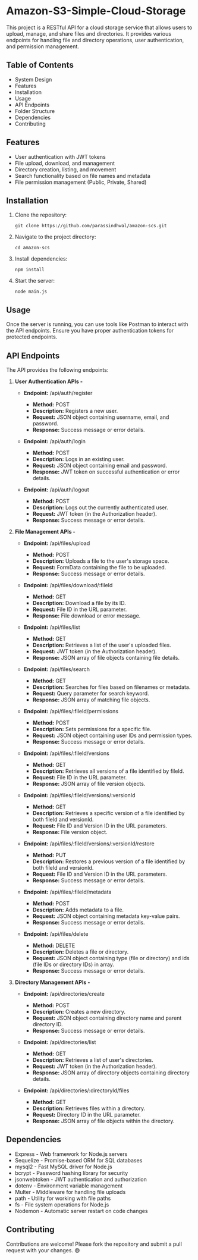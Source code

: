 # Amazon-S3-Simple-Cloud-Storage
This project is a RESTful API for a cloud storage service that allows users to upload, manage, and share files and directories. It provides various endpoints for handling file and directory operations, user authentication, and permission management.

## **Table of Contents**
   - System Design
   - Features
   - Installation
   - Usage
   - API Endpoints
   - Folder Structure
   - Dependencies
   - Contributing

## **Features**
   - User authentication with JWT tokens
   - File upload, download, and management
   - Directory creation, listing, and movement
   - Search functionality based on file names and metadata
   - File permission management (Public, Private, Shared)

## **Installation**
1. Clone the repository:
   ```
   git clone https://github.com/parassindhwal/amazon-scs.git
   ```
   
3. Navigate to the project directory:
   ```
   cd amazon-scs
   ```

5. Install dependencies:
   ```
   npm install
   ```

7. Start the server:
   ```
   node main.js
   ```

## **Usage**
Once the server is running, you can use tools like Postman to interact with the API endpoints. Ensure you have proper authentication tokens for protected endpoints.

## **API Endpoints**
The API provides the following endpoints:

1. **User Authentication APIs -**
   - **Endpoint:** /api/auth/register
     - **Method:** POST
     - **Description:** Registers a new user.
     - **Request:** JSON object containing username, email, and password.
     - **Response:** Success message or error details.

    - **Endpoint:** /api/auth/login
      - **Method:** POST
      - **Description:** Logs in an existing user.
      - **Request:** JSON object containing email and password.
      - **Response:** JWT token on successful authentication or error details.

    - **Endpoint:** /api/auth/logout
      - **Method:** POST
      - **Description:** Logs out the currently authenticated user.
      - **Request:** JWT token (in the Authorization header).
      - **Response:** Success message or error details.

2. **File Management APIs -**
    - **Endpoint:** /api/files/upload
      - **Method:** POST
      - **Description:** Uploads a file to the user's storage space.
      - **Request:** FormData containing the file to be uploaded.
      - **Response:** Success message or error details.

    - **Endpoint:** /api/files/download/:fileId
      - **Method:** GET
      - **Description:** Download a file by its ID.
      - **Request:** File ID in the URL parameter.
      - **Response:** File download or error message.

    - **Endpoint:** /api/files/list
      - **Method:** GET
      - **Description:** Retrieves a list of the user's uploaded files.
      - **Request:** JWT token (in the Authorization header).
      - **Response:** JSON array of file objects containing file details.

    - **Endpoint:** /api/files/search
      - **Method:** GET
      - **Description:** Searches for files based on filenames or metadata.
      - **Request:** Query parameter for search keyword.
      - **Response:** JSON array of matching file objects.

    - **Endpoint:** /api/files/:fileId/permissions
      - **Method:** POST
      - **Description:** Sets permissions for a specific file.
      - **Request:** JSON object containing user IDs and permission types.
      - **Response:** Success message or error details.

    - **Endpoint:** /api/files/:fileId/versions
      - **Method:** GET
      - **Description:** Retrieves all versions of a file identified by fileId.
      - **Request:** File ID in the URL parameter.
      - **Response:** JSON array of file version objects.

    - **Endpoint:** /api/files/:fileId/versions/:versionId
      - **Method:** GET
      - **Description:** Retrieves a specific version of a file identified by both fileId and versionId.
      - **Request:** File ID and Version ID in the URL parameters.
      - **Response:** File version object.

    - **Endpoint:** /api/files/:fileId/versions/:versionId/restore
      - **Method:** PUT
      - **Description:** Restores a previous version of a file identified by both fileId and versionId.
      - **Request:** File ID and Version ID in the URL parameters.
      - **Response:** Success message or error details.

    - **Endpoint:** /api/files/:fileId/metadata
      - **Method:** POST
      - **Description:** Adds metadata to a file.
      - **Request:** JSON object containing metadata key-value pairs.
      - **Response:** Success message or error details.
        
    - **Endpoint:** /api/files/delete
      - **Method:** DELETE
      - **Description:** Deletes a file or directory.
      - **Request:** JSON object containing type (file or directory) and ids (file IDs or directory IDs) in array.
      - **Response:** Success message or error details.

3. **Directory Management APIs -**
    - **Endpoint:** /api/directories/create
      - **Method:** POST
      - **Description:** Creates a new directory.
      - **Request:** JSON object containing directory name and parent directory ID.
      - **Response:** Success message or error details.

    - **Endpoint:** /api/directories/list
      - **Method:** GET
      - **Description:** Retrieves a list of user's directories.
      - **Request:** JWT token (in the Authorization header).
      - **Response:** JSON array of directory objects containing directory details.

    - **Endpoint:** /api/directories/:directoryId/files
      - **Method:** GET
      - **Description:** Retrieves files within a directory.
      - **Request:** Directory ID in the URL parameter.
      - **Response:** JSON array of file objects within the directory.


## **Dependencies**
- Express - Web framework for Node.js servers
- Sequelize - Promise-based ORM for SQL databases
- mysql2 - Fast MySQL driver for Node.js
- bcrypt - Password hashing library for security
- jsonwebtoken - JWT authentication and authorization
- dotenv - Environment variable management
- Multer - Middleware for handling file uploads
- path - Utility for working with file paths
- fs - File system operations for Node.js
- Nodemon - Automatic server restart on code changes

## **Contributing**
Contributions are welcome! Please fork the repository and submit a pull request with your changes. :smile:
